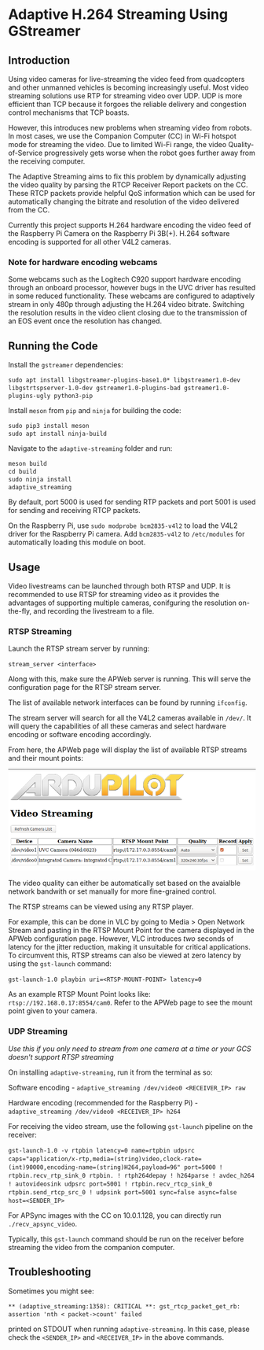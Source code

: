 # Adaptive H.264 Streaming Using GStreamer

## Introduction

Using video cameras for live-streaming the video feed from quadcopters and other unmanned vehicles is becoming increasingly useful. Most video streaming solutions use RTP for streaming video over UDP. UDP is more efficient than TCP because it forgoes the reliable delivery and congestion control mechanisms that TCP boasts.

However, this introduces new problems when streaming video from robots. In most cases, we use the Companion Computer (CC) in Wi-Fi hotspot mode for streaming the video. Due to limited Wi-Fi range, the video Quality-of-Service progressively gets worse when the robot goes further away from the receiving computer.

The Adaptive Streaming aims to fix this problem by dynamically adjusting the video quality by parsing the RTCP Receiver Report packets on the CC. These RTCP packets provide helpful QoS information which can be used for automatically changing the bitrate and resolution of the video delivered from the CC.

Currently this project supports H.264 hardware encoding the video feed of the Raspberry Pi Camera on the Raspberry Pi 3B(+). H.264 software encoding is supported for all other V4L2 cameras.

### Note for hardware encoding webcams

Some webcams such as the Logitech C920 support hardware encoding through an onboard processor, however bugs in the UVC driver has resulted in some reduced functionality. These webcams are configured to adaptively stream in only 480p through adjusting the H.264 video bitrate. Switching the resolution results in the video client closing due to the transmission of an EOS event once the resolution has changed.

## Running the Code

Install the `gstreamer` dependencies:

```
sudo apt install libgstreamer-plugins-base1.0* libgstreamer1.0-dev libgstrtspserver-1.0-dev gstreamer1.0-plugins-bad gstreamer1.0-plugins-ugly python3-pip
```

Install `meson` from `pip` and `ninja` for building the code:

```
sudo pip3 install meson
sudo apt install ninja-build
```

Navigate to the `adaptive-streaming` folder and run:

```
meson build
cd build
sudo ninja install
adaptive_streaming
```

By default, port 5000 is used for sending RTP packets and port 5001 is used for sending and receiving RTCP packets.

On the Raspberry Pi, use `sudo modprobe bcm2835-v4l2` to load the V4L2 driver for the Raspberry Pi camera. Add `bcm2835-v4l2` to `/etc/modules` for automatically loading this module on boot.

## Usage

Video livestreams can be launched through both RTSP and UDP. It is recommended to use RTSP for streaming video as it provides the advantages of supporting multiple cameras, conifguring the resolution on-the-fly, and recording the livestream to a file.

### RTSP Streaming

Launch the RTSP stream server by running:

`stream_server <interface>`

Along with this, make sure the APWeb server is running. This will serve the configuration page for the RTSP stream server.

The list of available network interfaces can be found by running `ifconfig`.

The stream server will search for all the V4L2 cameras available in `/dev/`. It will query the capabilities of all these cameras and select hardware encoding or software encoding accordingly.

From here, the APWeb page will display the list of available RTSP streams and their mount points:

![Screenshot](screenshots/topimage.png)

The video quality can either be automatically set based on the avaialble network bandwith or set manually for more fine-grained control.

The RTSP streams can be viewed using any RTSP player.

For example, this can be done in VLC by going to Media > Open Network Stream and pasting in the RTSP Mount Point for the camera displayed in the APWeb configuration page. However, VLC introduces *two* seconds of latency for the jitter reduction, making it unsuitable for critical applications. To circumvent this, RTSP streams can also be viewed at zero latency by using the `gst-launch` command:

`gst-launch-1.0 playbin uri=<RTSP-MOUNT-POINT> latency=0`

As an example RTSP Mount Point looks like: `rtsp://192.168.0.17:8554/cam0`. Refer to the APWeb page to see the mount point given to your camera.

### UDP Streaming

*Use this if you only need to stream from one camera at a time or your GCS doesn't support RTSP streaming*

On installing `adaptive-streaming`, run it from the terminal as so:

Software encoding - `adaptive_streaming /dev/video0 <RECEIVER_IP> raw`

Hardware encoding (recommended for the Raspberry Pi) - `adaptive_streaming /dev/video0 <RECEIVER_IP> h264`

For receiving the video stream, use the following `gst-launch` pipeline on the receiver:

`gst-launch-1.0 -v rtpbin latency=0 name=rtpbin udpsrc caps="application/x-rtp,media=(string)video,clock-rate=(int)90000,encoding-name=(string)H264,payload=96" port=5000 !  rtpbin.recv_rtp_sink_0 rtpbin. ! rtph264depay ! h264parse ! avdec_h264 ! autovideosink udpsrc port=5001 ! rtpbin.recv_rtcp_sink_0 rtpbin.send_rtcp_src_0 ! udpsink port=5001 sync=false async=false host=<SENDER_IP>`

For APSync images with the CC on 10.0.1.128, you can directly run `./recv_apsync_video`.

Typically, this `gst-launch` command should be run on the receiver before streaming the video from the companion computer.

## Troubleshooting

Sometimes you might see:

```
** (adaptive_streaming:1358): CRITICAL **: gst_rtcp_packet_get_rb: assertion 'nth < packet->count' failed
```

printed on STDOUT when running `adaptive-streaming`. In this case, please check the `<SENDER_IP>` and  `<RECEIVER_IP>` in the above commands.